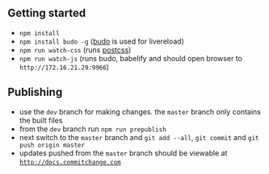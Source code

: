## Getting started
- `npm install`
- `npm install budo -g` ([budo](https://www.npmjs.com/package/budo) is used for livereload)
- `npm run watch-css` (runs [postcss](https://github.com/postcss/postcss))
- `npm run watch-js` (runs budo, babelify and should open browser to `http://172.16.21.29:9966`)

## Publishing
- use the `dev` branch for making changes. the `master` branch only contains the built files
- from the `dev` branch run `npm run prepublish`
- next switch to the `master` branch and `git add --all`, `git commit` and `git push origin master`
- updates pushed from the `master` branch should be viewable at [`http://docs.commitchange.com`](http://docs.commitchange.com)
